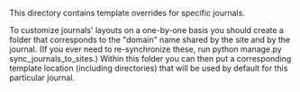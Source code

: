 This directory contains template overrides for specific journals.

To customize journals' layouts on a one-by-one basis you should create a folder that corresponds to the "domain" name shared by the site and by the journal. (If you ever need to re-synchronize these, run python manage.py sync_journals_to_sites.) Within this folder you can then put a corresponding template location (including directories) that will be used by default for this particular journal.